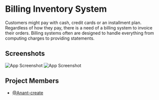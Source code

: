 
# Billing Inventory System

Customers might pay with cash, credit cards or an installment plan. Regardless of how they pay, there is a need of a billing system to invoice their orders.
Billing systems often are designed to handle everything from computing charges to providing statements.
## Screenshots

![App Screenshot](https://i.ibb.co/Vqd5Hzy/Picture1.png)
![App Screenshot](https://i.ibb.co/H46y5mv/Picture2.png)
## Project Members

- [@Anant-create](https://github.com/Anant-create)

